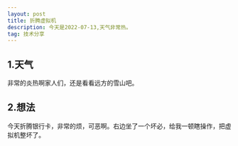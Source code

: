 ```yaml
---
layout: post
title: 折腾虚拟机
description: 今天是2022-07-13,天气非常热。
tag: 技术分享
---
```


## 1.天气
非常的炎热啊家人们，还是看看远方的雪山吧。

## 2.想法
今天折腾银行卡，非常的烦，可恶啊。右边坐了一个坏必，给我一顿瞎操作，把虚拟机整坏了。

